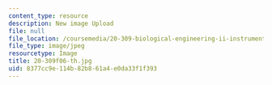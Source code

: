 ```yaml
---
content_type: resource
description: New image Upload
file: null
file_location: /coursemedia/20-309-biological-engineering-ii-instrumentation-and-measurement-fall-2006/8377cc9e114b82b861a4e0da33f1f393_20-309f06-th.jpg
file_type: image/jpeg
resourcetype: Image
title: 20-309f06-th.jpg
uid: 8377cc9e-114b-82b8-61a4-e0da33f1f393
---
```

